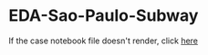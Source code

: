 # EDA-Sao-Paulo-Subway

If the case notebook file doesn't render, click [here](https://nbviewer.org/github/Rogerio-Chaves/EDA-Sao-Paulo-Subway/blob/main/EDA-Sao-Paulo-Subway.ipynb)
